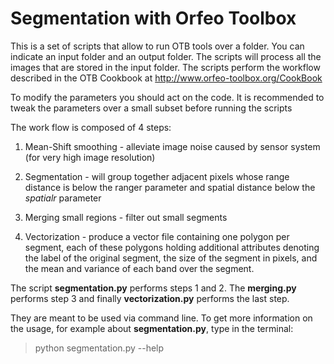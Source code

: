 Segmentation with Orfeo Toolbox
===============================

This is a set of scripts that allow to run OTB tools over a folder.
You can indicate an input folder and an output folder. The scripts will 
process all the images that are stored in the input folder. The scripts 
perform the workflow described in the OTB Cookbook at 
http://www.orfeo-toolbox.org/CookBook

To modify the parameters you should act on the code. It is recommended 
to tweak the parameters over a small subset before running the scripts

The work flow is composed of 4 steps:

1. Mean-Shift smoothing - alleviate image noise caused by sensor system 
(for very high image resolution)

2. Segmentation - will group together adjacent pixels whose range 
distance is below the ranger parameter and spatial distance  below the 
*spatialr* parameter

3. Merging small regions -  filter out small segments

4. Vectorization - produce a vector file containing one polygon per 
segment, each of these polygons holding additional attributes denoting 
the label of the original segment, the size of the segment in pixels, 
and the mean and variance of each band over the segment.

The script **segmentation.py** performs steps 1 and 2. The **merging.py**
performs step 3 and finally **vectorization.py** performs the last step.

They are meant to be used via command line. To get more information on 
the usage, for example about **segmentation.py**, type in the terminal:

> python segmentation.py --help

